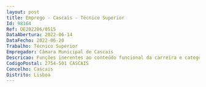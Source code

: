 ```yaml
--- 
layout: post
title: Emprego - Cascais - Técnico Superior
Id: 98164
Ref: OE202206/0515
DataAbertura: 2022-06-14
DataFecho: 2022-06-20
Trabalho: Técnico Superior
Empregador: Câmara Municipal de Cascais
Descricao: Funções inerentes ao conteúdo funcional da carreira e categoria de técnico superior na área do Direito, no âmbito das competências da Direção Municipal de Apoio à Gestão (DMAG), cabendo lhe, designadamente, a prestação de apoio jurídico à direção da DMAG na coordenação dos assuntos da área jurídica e acompanhamento de um conjunto de processos da referida área.
CodigoPostal: 2754-501 CASCAIS
Concelho: Cascais
Distrito: Lisboa
--- 
```

